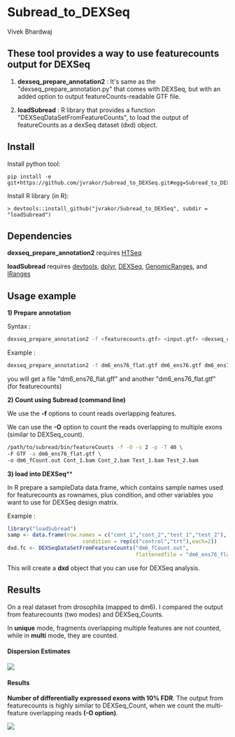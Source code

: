 # Subread_to_DEXSeq
Vivek Bhardwaj  

## These tool provides a way to use featurecounts output for DEXSeq

1) **dexseq_prepare_annotation2** : It's same as the "dexseq_prepare_annotation.py" that comes with DEXSeq, but with an added option to output featureCounts-readable GTF file.

2) **loadSubread** : R library that provides a function "DEXSeqDataSetFromFeatureCounts", to load the output of featureCounts as a dexSeq dataset (dxd) object.

## Install

Install python tool:

```
pip install -e git+https://github.com/jvrakor/Subread_to_DEXSeq.git#egg=Subread_to_DEXSeq
```

Install R library (in R):

```
> devtools::install_github("jvrakor/Subread_to_DEXSeq", subdir = "loadSubread")
```

## Dependencies

**dexseq_prepare_annotation2** requires [HTSeq](https://htseq.readthedocs.io)

**loadSubread** requires [devtools](https://cran.r-project.org/web/packages/devtools/README.html), [dplyr](https://www.r-project.org/nosvn/pandoc/dplyr.html),
[DEXSeq](https://bioconductor.org/packages/release/bioc/html/DEXSeq.html), [GenomicRanges](https://bioconductor.org/packages/release/bioc/html/GenomicRanges.html),
and [IRanges](https://bioconductor.org/packages/release/bioc/html/IRanges.html) 

## Usage example

**1) Prepare annotation**

Syntax :

```bash
dexseq_prepare_annotation2 -f <featurecounts.gtf> <input.gtf> <dexseq_counts.gff>
```

Example :

```bash
dexseq_prepare_annotation2 -f dm6_ens76_flat.gtf dm6_ens76.gtf dm6_ens76_flat.gff
```

you will get a file "dm6_ens76_flat.gff" and another "dm6_ens76_flat.gtf" (for featurecounts)

**2) Count using Subread (command line)**

We use the **-f** options to count reads overlapping features.

We can use the **-O** option to count the reads overlapping to multiple exons (similar to DEXSeq_count).


```bash
/path/to/subread/bin/featureCounts -f -O -s 2 -p -T 40 \
-F GTF -a dm6_ens76_flat.gtf \
-o dm6_fCount.out Cont_1.bam Cont_2.bam Test_1.bam Test_2.bam

```

**3) load into DEXSeq****

In R prepare a sampleData data.frame, which contains sample names used for featurecounts as rownames, plus condition, and other variables you want to use for DEXSeq design matrix.

Example :

```r
library("loadSubread")
samp <- data.frame(row.names = c("cont_1","cont_2","test_1","test_2"), 
                        condition = rep(c("control","trt"),each=2))
dxd.fc <- DEXSeqDataSetFromFeatureCounts("dm6_fCount.out",
                                         flattenedfile = "dm6_ens76_flat.gtf",sampleData = samp)
```

This will create a **dxd** object that you can use for DEXSeq analysis.

## Results

On a real dataset from drosophila (mapped to dm6). I compared the output from featurecounts (two modes) and DEXSeq_Counts.

In **unique** mode, fragments overlapping multiple features are not counted, while in **multi** mode, they are counted.

#### Dispersion Estimates

![](./images/dispESt_combined.png)

#### Results

**Number of differentially expressed exons with 10% FDR**. The output from featurecounts is highly similar to DEXSeq_Count, when we count the multi-feature overlapping reads **(-O option)**.

![](./images/intersects.png)


